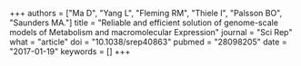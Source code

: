 +++
authors = ["Ma D", "Yang L", "Fleming RM", "Thiele I", "Palsson BO", "Saunders MA."]
title = "Reliable and efficient solution of genome-scale models of Metabolism and macromolecular Expression"
journal = "Sci Rep"
what = "article"
doi = "10.1038/srep40863"
pubmed = "28098205"
date = "2017-01-19"
keywords = []
+++

